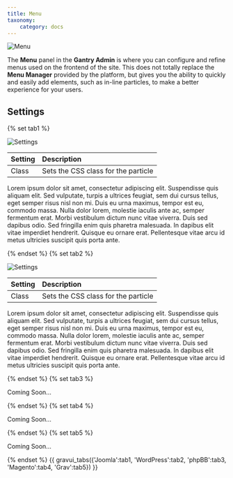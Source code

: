 ```yaml
---
title: Menu
taxonomy:
    category: docs
---
```


![Menu](menu_png)

The **Menu** panel in the **Gantry Admin** is where you can configure and refine menus used on the frontend of the site. This does not totally replace the **Menu Manager** provided by the platform, but gives you the ability to quickly and easily add elements, such as in-line particles, to make a better experience for your users.

Settings
-----

{% set tab1 %}

![Settings](menu_j.png)

| Setting |             Description             |
| :------ | :---------------------------------- |
| Class   | Sets the CSS class for the particle |

Lorem ipsum dolor sit amet, consectetur adipiscing elit. Suspendisse quis aliquam elit. Sed vulputate, turpis a ultrices feugiat, sem dui cursus tellus, eget semper risus nisl non mi. Duis eu urna maximus, tempor est eu, commodo massa. Nulla dolor lorem, molestie iaculis ante ac, semper fermentum erat. Morbi vestibulum dictum nunc vitae viverra. Duis sed dapibus odio. Sed fringilla enim quis pharetra malesuada. In dapibus elit vitae imperdiet hendrerit. Quisque eu ornare erat. Pellentesque vitae arcu id metus ultricies suscipit quis porta ante.

{% endset %}
{% set tab2 %}

![Settings](menu_wp.png)

| Setting |             Description             |
| :------ | :---------------------------------- |
| Class   | Sets the CSS class for the particle |

Lorem ipsum dolor sit amet, consectetur adipiscing elit. Suspendisse quis aliquam elit. Sed vulputate, turpis a ultrices feugiat, sem dui cursus tellus, eget semper risus nisl non mi. Duis eu urna maximus, tempor est eu, commodo massa. Nulla dolor lorem, molestie iaculis ante ac, semper fermentum erat. Morbi vestibulum dictum nunc vitae viverra. Duis sed dapibus odio. Sed fringilla enim quis pharetra malesuada. In dapibus elit vitae imperdiet hendrerit. Quisque eu ornare erat. Pellentesque vitae arcu id metus ultricies suscipit quis porta ante.

{% endset %}
{% set tab3 %}

Coming Soon...

{% endset %}
{% set tab4 %}

Coming Soon...

{% endset %}
{% set tab5 %}

Coming Soon...

{% endset %}
{{ gravui_tabs({'Joomla':tab1, 'WordPress':tab2, 'phpBB':tab3, 'Magento':tab4, 'Grav':tab5}) }}

